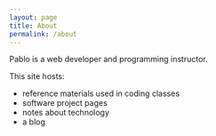 ```yaml
---
layout: page
title: About
permalink: /about
---
```


Pablo is a web developer and programming instructor.

This site hosts:

- reference materials used in coding classes
- software project pages 
- notes about technology
- a blog


